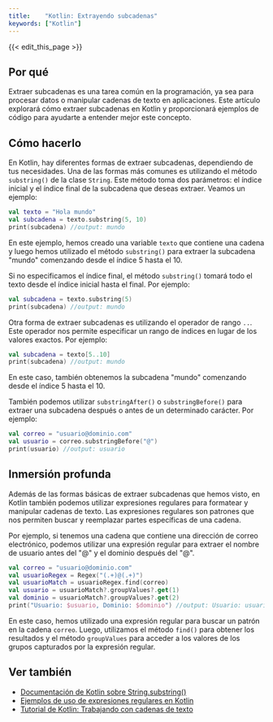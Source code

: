 ```yaml
---
title:    "Kotlin: Extrayendo subcadenas"
keywords: ["Kotlin"]
---
```


{{< edit_this_page >}}

## Por qué

Extraer subcadenas es una tarea común en la programación, ya sea para procesar datos o manipular cadenas de texto en aplicaciones. Este artículo explorará cómo extraer subcadenas en Kotlin y proporcionará ejemplos de código para ayudarte a entender mejor este concepto.

## Cómo hacerlo

En Kotlin, hay diferentes formas de extraer subcadenas, dependiendo de tus necesidades. Una de las formas más comunes es utilizando el método `substring()` de la clase `String`. Este método toma dos parámetros: el índice inicial y el índice final de la subcadena que deseas extraer. Veamos un ejemplo:

```Kotlin
val texto = "Hola mundo"
val subcadena = texto.substring(5, 10)
print(subcadena) //output: mundo
```

En este ejemplo, hemos creado una variable `texto` que contiene una cadena y luego hemos utilizado el método `substring()` para extraer la subcadena "mundo" comenzando desde el índice 5 hasta el 10.

Si no especificamos el índice final, el método `substring()` tomará todo el texto desde el índice inicial hasta el final. Por ejemplo:

```Kotlin
val subcadena = texto.substring(5)
print(subcadena) //output: mundo
```

Otra forma de extraer subcadenas es utilizando el operador de rango `..`. Este operador nos permite especificar un rango de índices en lugar de los valores exactos. Por ejemplo:

```Kotlin
val subcadena = texto[5..10]
print(subcadena) //output: mundo
```

En este caso, también obtenemos la subcadena "mundo" comenzando desde el índice 5 hasta el 10.

También podemos utilizar `substringAfter()` o `substringBefore()` para extraer una subcadena después o antes de un determinado carácter. Por ejemplo:

```Kotlin
val correo = "usuario@dominio.com"
val usuario = correo.substringBefore("@")
print(usuario) //output: usuario
```

## Inmersión profunda

Además de las formas básicas de extraer subcadenas que hemos visto, en Kotlin también podemos utilizar expresiones regulares para formatear y manipular cadenas de texto. Las expresiones regulares son patrones que nos permiten buscar y reemplazar partes específicas de una cadena.

Por ejemplo, si tenemos una cadena que contiene una dirección de correo electrónico, podemos utilizar una expresión regular para extraer el nombre de usuario antes del "@" y el dominio después del "@".

```Kotlin
val correo = "usuario@dominio.com"
val usuarioRegex = Regex("(.+)@(.+)")
val usuarioMatch = usuarioRegex.find(correo)
val usuario = usuarioMatch?.groupValues?.get(1)
val dominio = usuarioMatch?.groupValues?.get(2)
print("Usuario: $usuario, Dominio: $dominio") //output: Usuario: usuario, Dominio: dominio.com
```

En este caso, hemos utilizado una expresión regular para buscar un patrón en la cadena `correo`. Luego, utilizamos el método `find()` para obtener los resultados y el método `groupValues` para acceder a los valores de los grupos capturados por la expresión regular.

## Ver también

- [Documentación de Kotlin sobre String.substring()](https://kotlinlang.org/api/latest/jvm/stdlib/kotlin/-string/substring.html)
- [Ejemplos de uso de expresiones regulares en Kotlin](https://www.baeldung.com/kotlin/regex-matchers)
- [Tutorial de Kotlin: Trabajando con cadenas de texto](https://www.vogella.com/tutorials/KotlinStrings/article.html)